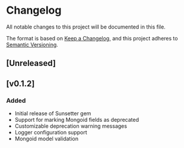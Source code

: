 # Changelog

All notable changes to this project will be documented in this file.

The format is based on [Keep a Changelog](https://keepachangelog.com/en/1.0.0/),
and this project adheres to [Semantic Versioning](https://semver.org/spec/v2.0.0.html).

## [Unreleased]

## [v0.1.2]

### Added
- Initial release of Sunsetter gem
- Support for marking Mongoid fields as deprecated
- Customizable deprecation warning messages
- Logger configuration support
- Mongoid model validation 
